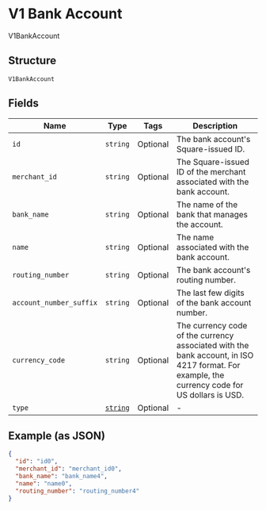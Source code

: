 
# V1 Bank Account

V1BankAccount

## Structure

`V1BankAccount`

## Fields

| Name | Type | Tags | Description |
|  --- | --- | --- | --- |
| `id` | `string` | Optional | The bank account's Square-issued ID. |
| `merchant_id` | `string` | Optional | The Square-issued ID of the merchant associated with the bank account. |
| `bank_name` | `string` | Optional | The name of the bank that manages the account. |
| `name` | `string` | Optional | The name associated with the bank account. |
| `routing_number` | `string` | Optional | The bank account's routing number. |
| `account_number_suffix` | `string` | Optional | The last few digits of the bank account number. |
| `currency_code` | `string` | Optional | The currency code of the currency associated with the bank account, in ISO 4217 format. For example, the currency code for US dollars is USD. |
| `type` | [`string`](/doc/models/v1-bank-account-type.md) | Optional | - |

## Example (as JSON)

```json
{
  "id": "id0",
  "merchant_id": "merchant_id0",
  "bank_name": "bank_name4",
  "name": "name0",
  "routing_number": "routing_number4"
}
```

